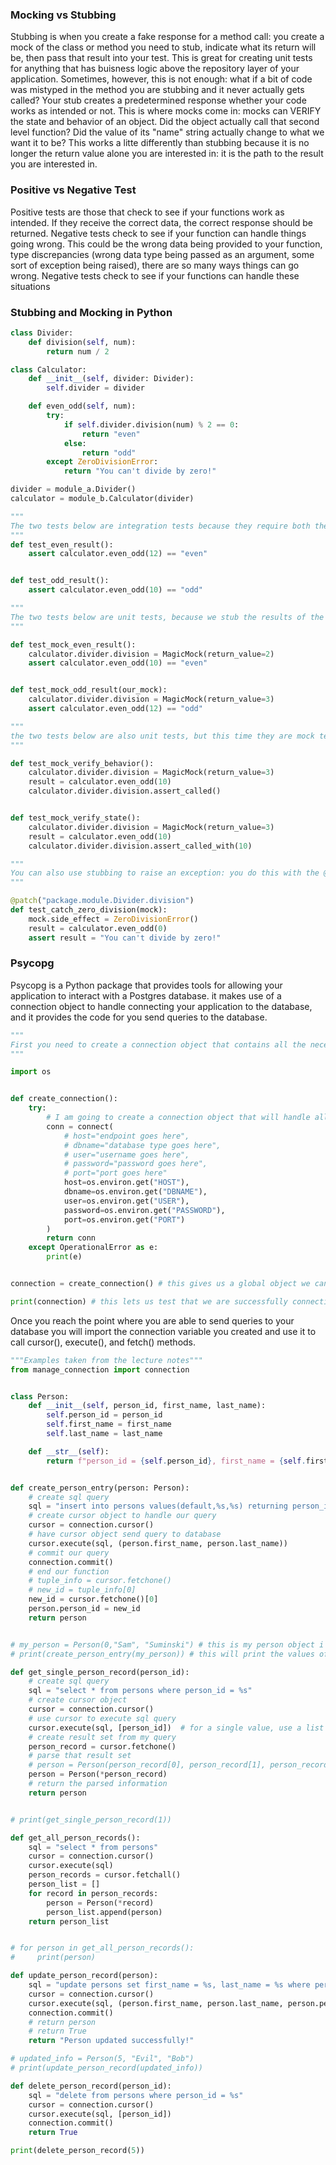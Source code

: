 ### Mocking vs Stubbing
Stubbing is when you create a fake response for a method call: you create a mock of the class or method you need to stub, indicate what its return will be, then pass that result into your test. This is great for creating unit tests for anything that has buisness logic above the repository layer of your application. Sometimes, however, this is not enough: what if a bit of code was mistyped in the method you are stubbing and it never actually gets called? Your stub creates a predetermined response whether your code works as intended or not. This is where mocks come in: mocks can VERIFY the state and behavior of an object. Did the object actually call that second level function? Did the value of its "name" string actually change to what we want it to be? This works a litte differently than stubbing because it is no longer the return value alone you are interested in: it is the path to the result you are interested in.

### Positive vs Negative Test
Positive tests are those that check to see if your functions work as intended. If they receive the correct data, the correct response should be returned. Negative tests check to see if your function can handle things going wrong. This could be the wrong data being provided to your function, type discrepancies (wrong data type being passed as an argument, some sort of exception being raised), there are so many ways things can go wrong. Negative tests check to see if your functions can handle these situations

### Stubbing and Mocking in Python

```python
class Divider:
    def division(self, num):
        return num / 2

class Calculator:
    def __init__(self, divider: Divider):
        self.divider = divider

    def even_odd(self, num):
        try:
            if self.divider.division(num) % 2 == 0:
                return "even"
            else:
                return "odd"
        except ZeroDivisionError:
            return "You can't divide by zero!"

divider = module_a.Divider()
calculator = module_b.Calculator(divider)

"""
The two tests below are integration tests because they require both the even_odd and division methods to work
"""
def test_even_result():
    assert calculator.even_odd(12) == "even"


def test_odd_result():
    assert calculator.even_odd(10) == "odd"

"""
The two tests below are unit tests, because we stub the results of the division method to make sure we only check the string value that is returned
"""

def test_mock_even_result():
    calculator.divider.division = MagicMock(return_value=2)
    assert calculator.even_odd(10) == "even"


def test_mock_odd_result(our_mock):
    calculator.divider.division = MagicMock(return_value=3)
    assert calculator.even_odd(12) == "odd"

"""
the two tests below are also unit tests, but this time they are mock tests. We are making sure the division method is actually called, and that the correct value is passed into it
"""

def test_mock_verify_behavior():
    calculator.divider.division = MagicMock(return_value=3)
    result = calculator.even_odd(10)
    calculator.divider.division.assert_called()


def test_mock_verify_state():
    calculator.divider.division = MagicMock(return_value=3)
    result = calculator.even_odd(10)
    calculator.divider.division.assert_called_with(10)

"""
You can also use stubbing to raise an exception: you do this with the @patch annotation, pass a mock object into your test, and set its side effect to the particular exception you want raised
"""

@patch("package.module.Divider.division")
def test_catch_zero_division(mock):
    mock.side_effect = ZeroDivisionError()
    result = calculator.even_odd(0)
    assert result = "You can't divide by zero!"
```

### Psycopg
Psycopg is a Python package that provides tools for allowing your application to interact with a Postgres database. it makes use of a connection object to handle connecting your application to the database, and it provides the code for you send queries to the database.

```python
"""
First you need to create a connection object that contains all the necessary credentials for your database. It is good practice to hide those values, a common way of doing this is by using environment variables
"""

import os


def create_connection():
    try:
        # I am going to create a connection object that will handle all my queries to the database
        conn = connect(
            # host="endpoint goes here",
            # dbname="database type goes here",
            # user="username goes here",
            # password="password goes here",
            # port="port goes here"
            host=os.environ.get("HOST"),
            dbname=os.environ.get("DBNAME"),
            user=os.environ.get("USER"),
            password=os.environ.get("PASSWORD"),
            port=os.environ.get("PORT")
        )
        return conn
    except OperationalError as e:
        print(e)


connection = create_connection() # this gives us a global object we can import into other modules

print(connection) # this lets us test that we are successfully connecting to our intended database
```
Once you reach the point where you are able to send queries to your database you will import the connection variable you created and use it to call cursor(), execute(), and fetch() methods.
```python
"""Examples taken from the lecture notes"""
from manage_connection import connection


class Person:
    def __init__(self, person_id, first_name, last_name):
        self.person_id = person_id
        self.first_name = first_name
        self.last_name = last_name

    def __str__(self):
        return f"person_id = {self.person_id}, first_name = {self.first_name}, last_name = {self.last_name}"


def create_person_entry(person: Person):
    # create sql query
    sql = "insert into persons values(default,%s,%s) returning person_id"
    # create cursor object to handle our query
    cursor = connection.cursor()
    # have cursor object send query to database
    cursor.execute(sql, (person.first_name, person.last_name))
    # commit our query
    connection.commit()
    # end our function
    # tuple_info = cursor.fetchone()
    # new_id = tuple_info[0]
    new_id = cursor.fetchone()[0]
    person.person_id = new_id
    return person


# my_person = Person(0,"Sam", "Suminski") # this is my person object i will pass into the function
# print(create_person_entry(my_person)) # this will print the values off the object that is passed into the database

def get_single_person_record(person_id):
    # create sql query
    sql = "select * from persons where person_id = %s"
    # create cursor object
    cursor = connection.cursor()
    # use cursor to execute sql query
    cursor.execute(sql, [person_id])  # for a single value, use a list instead of a tuple
    # create result set from my query
    person_record = cursor.fetchone()
    # parse that result set
    # person = Person(person_record[0], person_record[1], person_record[2])
    person = Person(*person_record)
    # return the parsed information
    return person


# print(get_single_person_record(1))

def get_all_person_records():
    sql = "select * from persons"
    cursor = connection.cursor()
    cursor.execute(sql)
    person_records = cursor.fetchall()
    person_list = []
    for record in person_records:
        person = Person(*record)
        person_list.append(person)
    return person_list


# for person in get_all_person_records():
#     print(person)

def update_person_record(person):
    sql = "update persons set first_name = %s, last_name = %s where person_id = %s"
    cursor = connection.cursor()
    cursor.execute(sql, (person.first_name, person.last_name, person.person_id))
    connection.commit()
    # return person
    # return True
    return "Person updated successfully!"

# updated_info = Person(5, "Evil", "Bob")
# print(update_person_record(updated_info))

def delete_person_record(person_id):
    sql = "delete from persons where person_id = %s"
    cursor = connection.cursor()
    cursor.execute(sql, [person_id])
    connection.commit()
    return True

print(delete_person_record(5))


```